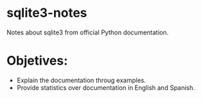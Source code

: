 # sqlite3-notes
Notes about sqlite3 from official Python documentation.

# Objetives:
* Explain the documentation throug examples.
* Provide statistics over documentation in English and Spanish.
